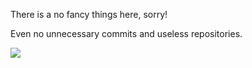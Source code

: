 There is a no fancy things here, sorry! 

Even no unnecessary commits and useless repositories.

![](https://c.tenor.com/evXZ_kpDbtAAAAAC/khaby-khabane.gif)
